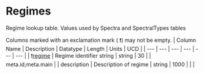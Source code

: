 # Regimes
Regime lookup table. Values used by Spectra and SpectralTypes tables


Columns marked with an exclamation mark ( :exclamation:) may not be empty.
| Column Name | Description | Datatype | Length | Units  | UCD |
| --- | --- | --- | --- | --- | --- |
| :exclamation:<u>regime</u> | Regime identifier string | string | 30 |  | meta.id;meta.main  |
| description | Description of regime | string | 1000 |  |   |

